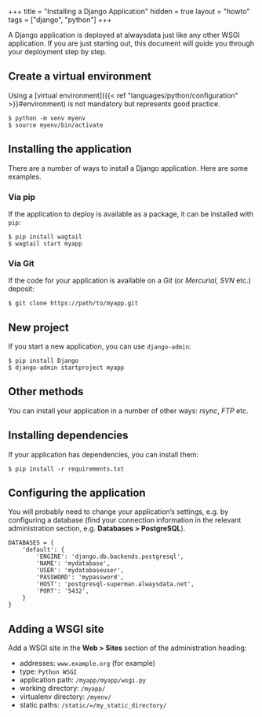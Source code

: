 +++
title = "Installing a Django Application"
hidden = true
layout = "howto"
tags = ["django", "python"]
+++

A Django application is deployed at alwaysdata just like any other WSGI application. If you are just starting out, this document will guide you through your deployment step by step.

## Create a virtual environment

Using a [virtual environment]({{< ref "languages/python/configuration" >}}#environment) is not mandatory but represents good practice.

```
$ python -m venv myenv
$ source myenv/bin/activate
```

## Installing the application

There are a number of ways to install a Django application. Here are some examples.

### Via pip

If the application to deploy is available as a package, it can be installed with `pip`:

```
$ pip install wagtail
$ wagtail start myapp
```

### Via Git

If the code for your application is available on a *Git* (or *Mercurial*, *SVN* etc.) deposit:

```
$ git clone https://path/to/myapp.git
```

## New project

If you start a new application, you can use `django-admin`:

```
$ pip install Django
$ django-admin startproject myapp
```

## Other methods

You can install your application in a number of other ways: *rsync*, *FTP* etc.

## Installing dependencies

If your application has dependencies, you can install them:

```
$ pip install -r requirements.txt
```

## Configuring the application

You will probably need to change your application’s settings, e.g. by configuring a database (find your connection information in the relevant administration section, e.g. **Databases > PostgreSQL**).

```
DATABASES = {
    'default': {
        'ENGINE': 'django.db.backends.postgresql',
        'NAME': 'mydatabase',
        'USER': 'mydatabaseuser',
        'PASSWORD': 'mypassword',
        'HOST': 'postgresql-superman.alwaysdata.net',
        'PORT': '5432',
    }
}
```

## Adding a WSGI site

Add a WSGI site in the **Web > Sites** section of the administration heading:

  - addresses: `www.example.org` (for example)
  - type: `Python WSGI`
  - application path: `/myapp/myapp/wsgi.py`
  - working directory: `/myapp/`
  - virtualenv directory: `/myenv/`
  - static paths: `/static/=/my_static_directory/`
